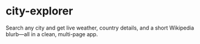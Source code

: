 # city-explorer
Search any city and get live weather, country details, and a short Wikipedia blurb—all in a clean, multi-page app.
